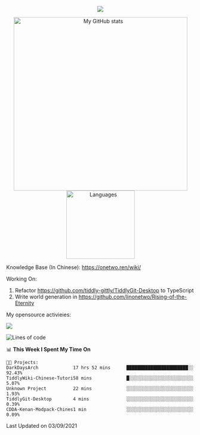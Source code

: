 <a href="https://github.com/linonetwo">
    <p align="center">
        <img src="https://github-profile-trophy.vercel.app/?username=linonetwo&column=7&theme=onedark"/>
    </p>
</a>
<a align="center" href="https://github.com/linonetwo">
  <p align="center">
    <img src="https://github-readme-stats.vercel.app/api?username=linonetwo&show_icons=true&count_private=true" alt="My GitHub stats" width="465"/>
    <img src="https://github-readme-stats.vercel.app/api/top-langs/?username=linonetwo&layout=compact&langs_count=10" alt="Languages" height="183">
  </p>
</a>

Knowledge Base (In Chinese): https://onetwo.ren/wiki/

Working On: 

1. Refactor https://github.com/tiddly-gittly/TiddlyGit-Desktop to TypeScript
1. Write world generation in https://github.com/linonetwo/Rising-of-the-Eternity

My opensource activieies:

![](https://visitor-badge.glitch.me/badge?page_id=linonetwo.linonetwo)

<!--START_SECTION:waka-->
![Lines of code](https://img.shields.io/badge/From%20Hello%20World%20I%27ve%20Written-2.5%20million%20lines%20of%20code-blue)

📊 **This Week I Spent My Time On** 

```text
🐱‍💻 Projects: 
DarkDaysArch             17 hrs 52 mins      ███████████████████████░░   92.43% 
TiddlyWiki-Chinese-Tutori58 mins             █░░░░░░░░░░░░░░░░░░░░░░░░   5.07% 
Unknown Project          22 mins             ░░░░░░░░░░░░░░░░░░░░░░░░░   1.93% 
TiddlyGit-Desktop        4 mins              ░░░░░░░░░░░░░░░░░░░░░░░░░   0.39% 
CDDA-Kenan-Modpack-Chines1 min               ░░░░░░░░░░░░░░░░░░░░░░░░░   0.09%

```


 Last Updated on 03/09/2021
<!--END_SECTION:waka-->
